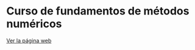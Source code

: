 # Curso de fundamentos de métodos numéricos

[Ver la página web](https://rrgalvan.github.io/Fundamentos_MN/)
